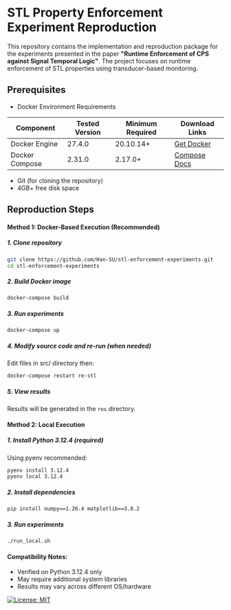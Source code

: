 # STL Property Enforcement Experiment Reproduction


This repository contains the implementation and reproduction package for the experiments presented in the paper **"Runtime Enforcement of CPS against Signal Temporal Logic"**. The project focuses on runtime enforcement of STL properties using transducer-based monitoring.

## Prerequisites

- Docker Environment Requirements

| Component       | Tested Version | Minimum Required |  Download Links |
|-----------------|----------------|-------------------|----------------|
| Docker Engine   | 27.4.0         | 20.10.14+         | [Get Docker](https://docs.docker.com/engine/install/) |
| Docker Compose  | 2.31.0         | 2.17.0+           | [Compose Docs](https://docs.docker.com/compose/install/) |

- Git (for cloning the repository)
- 4GB+ free disk space

## Reproduction Steps

#### Method 1: Docker-Based Execution (Recommended)
##### 1. Clone repository
```bash
git clone https://github.com/Han-SU/stl-enforcement-experiments.git
cd stl-enforcement-experiments
```

##### 2. Build Docker image
```bash
docker-compose build
```

##### 3. Run experiments
```bash
docker-compose up
```
##### 4. Modify source code and re-run (when needed)
Edit files in src/ directory then:
```bash
docker-compose restart re-stl
```

##### 5. View results
Results will be generated in the `res` directory.

#### Method 2: Local Execution
##### 1. Install Python 3.12.4 (required)
Using pyenv recommended:
```bash
pyenv install 3.12.4
pyenv local 3.12.4
```
##### 2. Install dependencies
```bash
pip install numpy==1.26.4 matplotlib==3.8.2
```
##### 3. Run experiments
```bash
./run_local.sh
```
#### Compatibility Notes:

- Verified on Python 3.12.4 only
- May require additional system libraries
- Results may vary across different OS/hardware


[![License: MIT](https://img.shields.io/badge/License-MIT-yellow.svg)](https://opensource.org/licenses/MIT)


